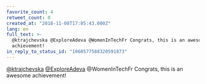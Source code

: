 ```yaml
---
favorite_count: 4
retweet_count: 0
created_at: "2018-11-08T17:05:43.000Z"
lang: en
full_text: >-
  @ktrajchevska @ExploreAdeva @WomenInTechFr Congrats, this is an awesome
  achievement!
in_reply_to_status_id: "1060577588320591873"
---
```


[@ktrajchevska](https://twitter.com/ktrajchevska)
[@ExploreAdeva](https://twitter.com/ExploreAdeva) @WomenInTechFr Congrats, this
is an awesome achievement!
